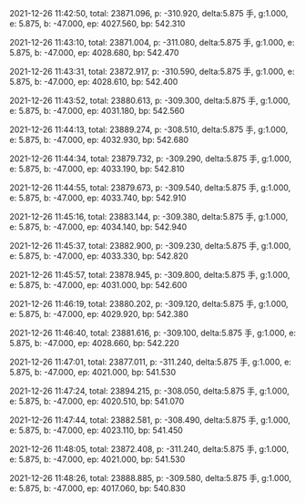 2021-12-26 11:42:50, total: 23871.096, p: -310.920, delta:5.875 手, g:1.000, e: 5.875, b: -47.000, ep: 4027.560, bp: 542.310

2021-12-26 11:43:10, total: 23871.004, p: -311.080, delta:5.875 手, g:1.000, e: 5.875, b: -47.000, ep: 4028.680, bp: 542.470

2021-12-26 11:43:31, total: 23872.917, p: -310.590, delta:5.875 手, g:1.000, e: 5.875, b: -47.000, ep: 4028.610, bp: 542.400

2021-12-26 11:43:52, total: 23880.613, p: -309.300, delta:5.875 手, g:1.000, e: 5.875, b: -47.000, ep: 4031.180, bp: 542.560

2021-12-26 11:44:13, total: 23889.274, p: -308.510, delta:5.875 手, g:1.000, e: 5.875, b: -47.000, ep: 4032.930, bp: 542.680

2021-12-26 11:44:34, total: 23879.732, p: -309.290, delta:5.875 手, g:1.000, e: 5.875, b: -47.000, ep: 4033.190, bp: 542.810

2021-12-26 11:44:55, total: 23879.673, p: -309.540, delta:5.875 手, g:1.000, e: 5.875, b: -47.000, ep: 4033.740, bp: 542.910

2021-12-26 11:45:16, total: 23883.144, p: -309.380, delta:5.875 手, g:1.000, e: 5.875, b: -47.000, ep: 4034.140, bp: 542.940

2021-12-26 11:45:37, total: 23882.900, p: -309.230, delta:5.875 手, g:1.000, e: 5.875, b: -47.000, ep: 4033.330, bp: 542.820

2021-12-26 11:45:57, total: 23878.945, p: -309.800, delta:5.875 手, g:1.000, e: 5.875, b: -47.000, ep: 4031.000, bp: 542.600

2021-12-26 11:46:19, total: 23880.202, p: -309.120, delta:5.875 手, g:1.000, e: 5.875, b: -47.000, ep: 4029.920, bp: 542.380

2021-12-26 11:46:40, total: 23881.616, p: -309.100, delta:5.875 手, g:1.000, e: 5.875, b: -47.000, ep: 4028.660, bp: 542.220

2021-12-26 11:47:01, total: 23877.011, p: -311.240, delta:5.875 手, g:1.000, e: 5.875, b: -47.000, ep: 4021.000, bp: 541.530

2021-12-26 11:47:24, total: 23894.215, p: -308.050, delta:5.875 手, g:1.000, e: 5.875, b: -47.000, ep: 4020.510, bp: 541.070

2021-12-26 11:47:44, total: 23882.581, p: -308.490, delta:5.875 手, g:1.000, e: 5.875, b: -47.000, ep: 4023.110, bp: 541.450

2021-12-26 11:48:05, total: 23872.408, p: -311.240, delta:5.875 手, g:1.000, e: 5.875, b: -47.000, ep: 4021.000, bp: 541.530

2021-12-26 11:48:26, total: 23888.885, p: -309.580, delta:5.875 手, g:1.000, e: 5.875, b: -47.000, ep: 4017.060, bp: 540.830